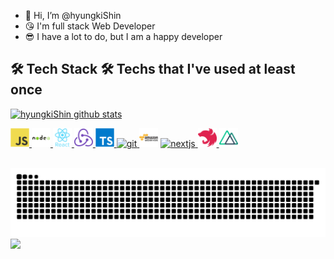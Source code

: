 - 👋 Hi, I’m @hyungkiShin
- 😘 I'm full stack Web Developer
- 😎 I have a lot to do, but I am a happy developer


🛠 Tech Stack 🛠
Techs that I've used at least once </br>
---
[![hyungkiShin github stats](https://github-readme-stats.vercel.app/api?username=hyungkiSHin&show_icons=true)](https://github.com/hyungkiShin)
<p align="left">  
  <a href="https://developer.mozilla.org/en-US/docs/Web/JavaScript" target="_blank"> 
    <img src="https://raw.githubusercontent.com/devicons/devicon/master/icons/javascript/javascript-original.svg" alt="javascript" width="30" height="30"/> 
  </a> 
  <a href="https://nodejs.org" target="_blank"> 
    <img src="https://raw.githubusercontent.com/devicons/devicon/master/icons/nodejs/nodejs-original-wordmark.svg" alt="nodejs" width="30" height="30"/>
  </a>
  <a href="https://reactjs.org/" target="_blank"> 
    <img src="https://raw.githubusercontent.com/devicons/devicon/master/icons/react/react-original-wordmark.svg" alt="react" width="30" height="30"/>
  </a>
  <a href="https://redux.js.org" target="_blank">
    <img src="https://raw.githubusercontent.com/devicons/devicon/master/icons/redux/redux-original.svg" alt="redux" width="30" height="30"/>
  </a> 
  <a href="https://www.typescriptlang.org/" target="_blank"> 
    <img src="https://raw.githubusercontent.com/devicons/devicon/master/icons/typescript/typescript-original.svg" alt="typescript" width="30" height="30"/>
  </a>
  <a href="https://git-scm.com/" target="_blank">
<img src="https://www.vectorlogo.zone/logos/git-scm/git-scm-icon.svg" alt="git" width="30" height="30"/>
</a> 
   <a href="https://aws.amazon.com" target="_blank"> 
    <img src="https://raw.githubusercontent.com/devicons/devicon/master/icons/amazonwebservices/amazonwebservices-original-wordmark.svg" alt="aws" width="30" height="30"/></a>
  <a href="https://nextjs.org/" target="_blank"> 
    <img src="https://cdn.worldvectorlogo.com/logos/nextjs-3.svg" alt="nextjs" width="30" height="30"/> 
  </a>
  <a href="https://docs.nestjs.kr/" target="_blank"> 
    <img src="https://github.com/devicons/devicon/blob/master/icons/nestjs/nestjs-plain.svg" alt="nextjs" width="30" height="30"/> 
  </a> 
  <a href="https://nuxtjs.org/" target="_blank"> 
    <img src="https://github.com/devicons/devicon/blob/master/icons/nuxtjs/nuxtjs-original.svg" alt="nextjs" width="30" height="30"/> 
  </a>
</p><br/>

<img alt="Snake Gif" src="https://github.com/jinyongp/jinyongp/blob/output/github-contribution-grid-snake.svg" />
<a href="#"><img src="https://capsule-render.vercel.app/api?type=waving&color=_hexcode&height=100&section=footer" /></a>
